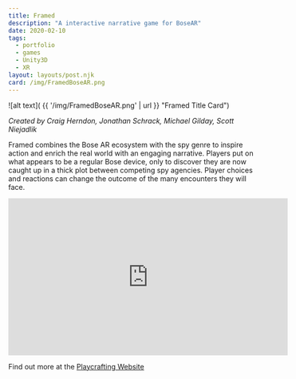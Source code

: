 ```yaml
---
title: Framed
description: "A interactive narrative game for BoseAR"
date: 2020-02-10
tags:
  - portfolio
  - games
  - Unity3D
  - XR
layout: layouts/post.njk
card: /img/FramedBoseAR.png
---
```


![alt text]( {{ '/img/FramedBoseAR.png' | url }} "Framed Title Card")

_Created by Craig Herndon, Jonathan Schrack, Michael Gilday, Scott Niejadlik_

Framed combines the Bose AR ecosystem with the spy genre to inspire action and enrich the real world with an engaging narrative. Players put on what appears to be a regular Bose device, only to discover they are now caught up in a thick plot between competing spy agencies. Player choices and reactions can change the outcome of the many encounters they will face.


<iframe width="560" height="315" src="https://www.youtube.com/embed/hheEyIiuwrM" frameborder="0" allow="accelerometer; autoplay; encrypted-media; gyroscope; picture-in-picture" allowfullscreen></iframe>

Find out more at the [Playcrafting Website](https://playcrafting.com/bose-alliance/)

